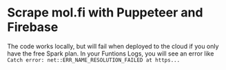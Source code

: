 # Scrape mol.fi with Puppeteer and Firebase

The code works locally, but will fail when deployed to the cloud if you only have the free Spark plan. In your Funtions Logs, you will see an error like `Catch error: net::ERR_NAME_RESOLUTION_FAILED at https...`
